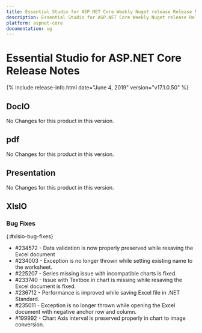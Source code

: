 ```yaml
---
title: Essential Studio for ASP.NET Core Weekly Nuget release Release Notes  
description: Essential Studio for ASP.NET Core Weekly Nuget release Release Notes  
platform: aspnet-core
documentation: ug
---
```


# Essential Studio for ASP.NET Core  Release Notes  

{% include release-info.html date="June 4, 2019"  version="v17.1.0.50" %} 






## DocIO

No Changes for this product in this version.

[//]: # "Delete the contents of this file while new content is added."

## pdf

No Changes for this product in this version.

[//]: # "Delete the contents of this file while new content is added."

## Presentation

No Changes for this product in this version.

[//]: # "Delete the contents of this file while new content is added."

## XlsIO

### Bug Fixes
{:#xlsio-bug-fixes}

* \#234572 - Data validation is now properly preserved while resaving the Excel document
* \#234003 - Exception is no longer thrown while setting existing name to the worksheet.
* \#225207 - Series missing issue with incompatible charts is fixed.
* \#233740 - Issue with Textbox in chart is missing while resaving the Excel document is fixed.
* \#236712 - Performance is improved while saving Excel file in .NET Standard.
* \#235011 - Exception is no longer thrown while opening the Excel document with negative anchor row and column.
* \#199992 - Chart Axis interval is preserved properly in chart to image conversion.
